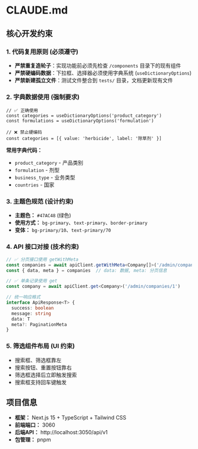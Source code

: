 # CLAUDE.md

## 核心开发约束

### 1. 代码复用原则 (必须遵守)
- **严禁重复造轮子**：实现功能前必须先检查 `/components` 目录下的现有组件
- **严禁硬编码数据**：下拉框、选择器必须使用字典系统 (`useDictionaryOptions`)
- **严禁新建孤立文件**：测试文件整合到 `tests/` 目录，文档更新现有文件

### 2. 字典数据使用 (强制要求)
```tsx
// ✅ 正确使用
const categories = useDictionaryOptions('product_category')
const formulations = useDictionaryOptions('formulation')

// ❌ 禁止硬编码
const categories = [{ value: 'herbicide', label: '除草剂' }]
```

**常用字典代码：**
- `product_category` - 产品类别
- `formulation` - 剂型
- `business_type` - 业务类型
- `countries` - 国家

### 3. 主题色规范 (设计约束)
- **主题色：** `#47AC48` (绿色)
- **使用方式：** `bg-primary`、`text-primary`、`border-primary`
- **变体：** `bg-primary/10`、`text-primary/70`

### 4. API 接口对接 (技术约束)
```typescript
// ✅ 分页接口使用 getWithMeta
const companies = await apiClient.getWithMeta<Company[]>('/admin/companies')
const { data, meta } = companies  // data: 数据, meta: 分页信息

// ✅ 单条记录使用 get  
const company = await apiClient.get<Company>('/admin/companies/1')

// 统一响应格式
interface ApiResponse<T> {
  success: boolean
  message: string  
  data: T
  meta?: PaginationMeta
}
```

### 5. 筛选组件布局 (UI 约束)
- 搜索框、筛选框靠左
- 搜索按钮、重置按钮靠右
- 筛选框选择后立即触发搜索
- 搜索框支持回车键触发

## 项目信息
- **框架：** Next.js 15 + TypeScript + Tailwind CSS
- **前端端口：** 3060
- **后端API：** http://localhost:3050/api/v1
- **包管理：** pnpm